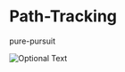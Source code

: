 # Path-Tracking

pure-pursuit


![Optional Text](/home/vamsy/pure_pursuit_trajectory.png "Optional Title")
